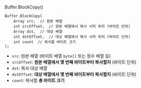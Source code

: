 
Buffer.BlockCopy()
```
Buffer.BlockCopy(
    Array src,  // 원본 배열
    int srcOffset,  // 원본 배열에서 복사 시작 위치 (바이트 단위)
    Array dst,  // 대상 배열
    int dstOffset,  // 대상 배열에서 복사 시작 위치 (바이트 단위)
    int count  // 복사할 바이트 크기
);
```
- `src`: 원본 배열 (바이트 배열 `byte[]` 또는 정수 배열 등)
- `srcOffset`: **원본 배열에서 몇 번째 바이트부터 복사할지** (바이트 단위)
- `dst`: 복사 대상 배열
- `dstOffset`: **대상 배열에서 몇 번째 바이트부터 복사할지** (바이트 단위)
- `count`: 복사할 **총 바이트 크기**